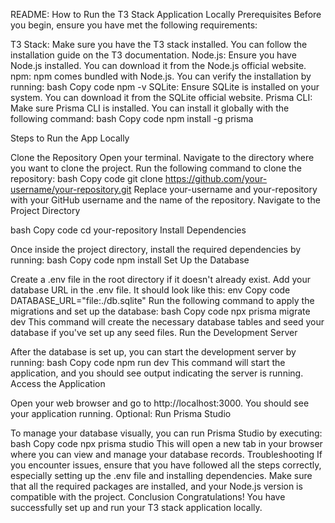 README: How to Run the T3 Stack Application Locally
Prerequisites
Before you begin, ensure you have met the following requirements:

T3 Stack: Make sure you have the T3 stack installed. You can follow the installation guide on the T3 documentation.
Node.js: Ensure you have Node.js installed. You can download it from the Node.js official website.
npm: npm comes bundled with Node.js. You can verify the installation by running:
bash
Copy code
npm -v
SQLite: Ensure SQLite is installed on your system. You can download it from the SQLite official website.
Prisma CLI: Make sure Prisma CLI is installed. You can install it globally with the following command:
bash
Copy code
npm install -g prisma

Steps to Run the App Locally

Clone the Repository
Open your terminal.
Navigate to the directory where you want to clone the project.
Run the following command to clone the repository:
bash
Copy code
git clone https://github.com/your-username/your-repository.git
Replace your-username and your-repository with your GitHub username and the name of the repository.
Navigate to the Project Directory

bash
Copy code
cd your-repository
Install Dependencies

Once inside the project directory, install the required dependencies by running:
bash
Copy code
npm install
Set Up the Database

Create a .env file in the root directory if it doesn't already exist.
Add your database URL in the .env file. It should look like this:
env
Copy code
DATABASE_URL="file:./db.sqlite"
Run the following command to apply the migrations and set up the database:
bash
Copy code
npx prisma migrate dev
This command will create the necessary database tables and seed your database if you've set up any seed files.
Run the Development Server

After the database is set up, you can start the development server by running:
bash
Copy code
npm run dev
This command will start the application, and you should see output indicating the server is running.
Access the Application

Open your web browser and go to http://localhost:3000.
You should see your application running.
Optional: Run Prisma Studio

To manage your database visually, you can run Prisma Studio by executing:
bash
Copy code
npx prisma studio
This will open a new tab in your browser where you can view and manage your database records.
Troubleshooting
If you encounter issues, ensure that you have followed all the steps correctly, especially setting up the .env file and installing dependencies.
Make sure that all the required packages are installed, and your Node.js version is compatible with the project.
Conclusion
Congratulations! You have successfully set up and run your T3 stack application locally. 

